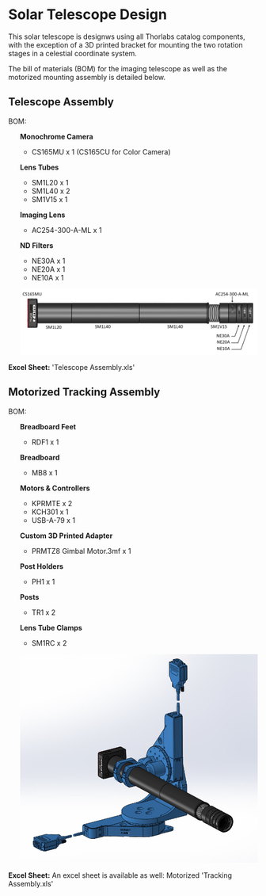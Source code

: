 # Solar Telescope Design 

This solar telescope is designws using all Thorlabs catalog components, with the exception of a 3D printed bracket for mounting the two rotation stages in a celestial coordinate system. 

The bill of materials (BOM) for the imaging telescope as well as the motorized mounting assembly is detailed below. 

## Telescope Assembly

BOM:
<ul>

**Monochrome Camera**	
- CS165MU x 1 (CS165CU for Color Camera)

**Lens Tubes**
- SM1L20 x 1
- SM1L40 x 2
- SM1V15 x 1

**Imaging Lens**
- AC254-300-A-ML x 1

**ND Filters**
- NE30A x 1
- NE20A x 1
- NE10A x 1


![Solar Telescope Assembly](https://github.com/Thorlabs/Insights_and_Applications/blob/main/Tracking%20Solar%20Telescope/Design%20Files/TelescopeAssembly.PNG)
</ul> 

**Excel Sheet:** 'Telescope Assembly.xls'

## Motorized Tracking Assembly


BOM:
<ul>	

**Breadboard Feet**
- RDF1 x 1

**Breadboard**
- MB8 x 1

**Motors & Controllers**
- KPRMTE x 2
- KCH301 x 1
- USB-A-79 x 1

**Custom 3D Printed Adapter**
- PRMTZ8 Gimbal Motor.3mf x 1

**Post Holders**
- PH1 x 1

**Posts**
- TR1 x 2

**Lens Tube Clamps**
- SM1RC x 2

![Motor Assembly](https://github.com/Thorlabs/Insights_and_Applications/blob/main/Tracking%20Solar%20Telescope/Design%20Files/MotorAssembly.PNG)

</ul> 

**Excel Sheet:** An excel sheet is available as well: Motorized 'Tracking Assembly.xls'